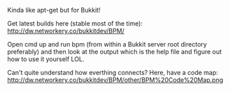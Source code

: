 Kinda like apt-get but for Bukkit!

Get latest builds here (stable most of the time): http://dw.networkery.co/bukkitdev/BPM/

Open cmd up and run bpm (from within a Bukkit server root directory preferably) and then look at the output which is the help file and figure out how to use it yourself LOL.

Can't quite understand how everthing connects? Here, have a code map: http://dw.networkery.co/bukkitdev/BPM/other/BPM%20Code%20Map.png
